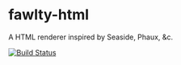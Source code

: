 fawlty-html
===========

A HTML renderer inspired by Seaside, Phaux, &c.

[![Build Status](https://travis-ci.org/writeopen/fawlty-html.svg?branch=master)](https://travis-ci.org/writeopen/fawlty-html)
